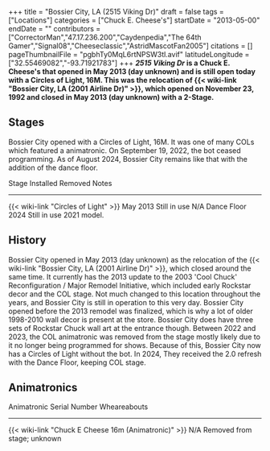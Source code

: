 +++
title = "Bossier City, LA (2515 Viking Dr)"
draft = false
tags = ["Locations"]
categories = ["Chuck E. Cheese's"]
startDate = "2013-05-00"
endDate = ""
contributors = ["CorrectorMan","47.17.236.200","Caydenpedia","The 64th Gamer","Signal08","Cheeseclassic","AstridMascotFan2005"]
citations = []
pageThumbnailFile = "pgbhTy0MqL6rtNPSW3tl.avif"
latitudeLongitude = ["32.55469082","-93.71921783"]
+++
***2515 Viking Dr* is a Chuck E. Cheese's that opened in May 2013 (day unknown) and is still open today with a Circles of Light, 16M.
This was the relocation of {{< wiki-link "Bossier City, LA (2001 Airline Dr)" >}}, which opened on November 23, 1992 and closed in May 2013 (day unknown) with a 2-Stage.**

## Stages

Bossier City opened with a Circles of Light, 16M. It was one of many COLs which featured a animatronic. On September 19, 2022, the bot ceased programming. As of August 2024, Bossier City remains like that with the addition of the dance floor.

  Stage                                      Installed   Removed        Notes
  ------------------------------------------ ----------- -------------- -------------
  {{< wiki-link "Circles of Light" >}}   May 2013    Still in use   N/A
  Dance Floor                                2024        Still in use   2021 model.

## History

Bossier City opened in May 2013 (day unknown) as the relocation of the {{< wiki-link "Bossier City, LA (2001 Airline Dr)" >}}, which closed around the same time. It currently has the 2013 update to the 2003 'Cool Chuck' Reconfiguration / Major Remodel Initiative, which included early Rockstar decor and the COL stage. Not much changed to this location throughout the years, and Bossier City is still in operation to this very day.
Bossier City opened before the 2013 remodel was finalized, which is why a lot of older 1998-2010 wall decor is present at the store. Bossier City does have three sets of Rockstar Chuck wall art at the entrance though. Between 2022 and 2023, the COL animatronic was removed from the stage mostly likely due to it no longer being programmed for shows. Because of this, Bossier City now has a Circles of Light without the bot. In 2024, They received the 2.0 refresh with the Dance Floor, keeping COL stage.

## Animatronics

  Animatronic                                                Serial Number   Wheareabouts
  ---------------------------------------------------------- --------------- -----------------------------
  {{< wiki-link "Chuck E Cheese 16m (Animatronic)" >}}   N/A             Removed from stage; unknown
